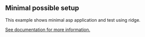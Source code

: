 ﻿## Minimal possible setup

This example shows minimal asp application and test using ridge.

[See documentation for more information.](https://github.com/Melchy/Ridge/wiki/4.-Request-response-logging)

